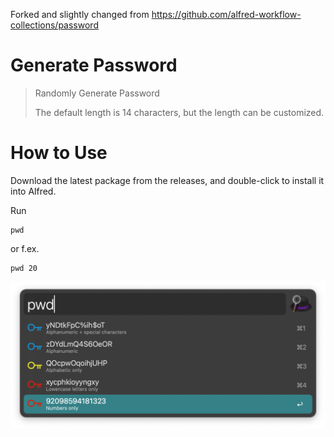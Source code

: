 Forked and slightly changed from https://github.com/alfred-workflow-collections/password

# Generate Password
> Randomly Generate Password
> 
> The default length is 14 characters, but the length can be customized.

# How to Use

Download the latest package from the releases, and double-click to install it into Alfred.

Run

```
pwd
```

or f.ex.

```
pwd 20
```

![](screenshot.png)
